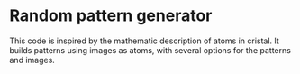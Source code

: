 # Random pattern generator 

This code is inspired by the mathematic description of atoms in cristal. 
It builds patterns using images as atoms, with several options for the patterns and images. 
